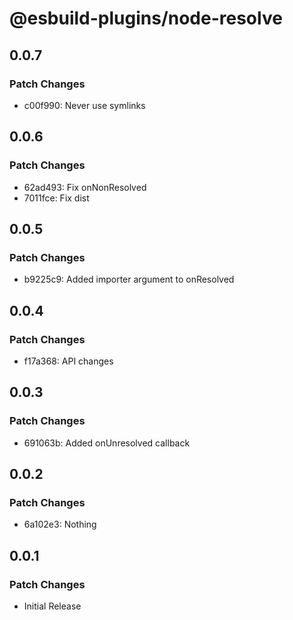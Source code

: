 # @esbuild-plugins/node-resolve

## 0.0.7

### Patch Changes

-   c00f990: Never use symlinks

## 0.0.6

### Patch Changes

-   62ad493: Fix onNonResolved
-   7011fce: Fix dist

## 0.0.5

### Patch Changes

-   b9225c9: Added importer argument to onResolved

## 0.0.4

### Patch Changes

-   f17a368: API changes

## 0.0.3

### Patch Changes

-   691063b: Added onUnresolved callback

## 0.0.2

### Patch Changes

-   6a102e3: Nothing

## 0.0.1

### Patch Changes

-   Initial Release
